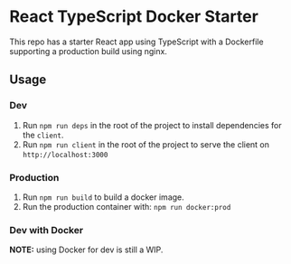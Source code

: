 # React TypeScript Docker Starter

This repo has a starter React app using TypeScript with a Dockerfile supporting a production build using nginx.

## Usage

### Dev

1. Run `npm run deps` in the root of the project to install dependencies for the `client`.
2. Run `npm run client` in the root of the project to serve the client on `http://localhost:3000`

### Production

1. Run `npm run build` to build a docker image.
2. Run the production container with: `npm run docker:prod`

### Dev with Docker

**NOTE:** using Docker for dev is still a WIP.
